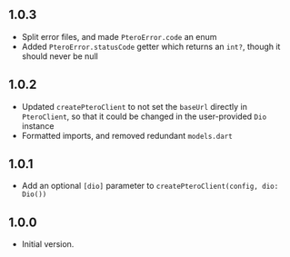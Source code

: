 ## 1.0.3
- Split error files, and made `PteroError.code` an enum
- Added `PteroError.statusCode` getter which returns an `int?`, though it should never be null
## 1.0.2
- Updated `createPteroClient` to not set the `baseUrl` directly in `PteroClient`, so that it could be changed in the user-provided `Dio` instance
- Formatted imports, and removed redundant `models.dart`

## 1.0.1
- Add an optional `[dio]` parameter to `createPteroClient(config, dio: Dio())`
## 1.0.0

- Initial version.